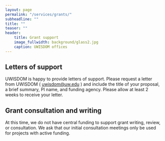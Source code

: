 ```yaml
---
layout: page
permalink: "/services/grants/"
subheadline: ""
title: ""
teaser: ""
header:
    title: Grant support
    image_fullwidth: background/glass2.jpg
    caption: UWISDOM offices
---
```


## Letters of support

UWISDOM is happy to provide letters of support. Please request a letter from UWISDOM ( uwisdom@uw.edu ) and include the title of your proposal, a brief summary, PI name, and funding agency. Please allow at least 2 weeks to receive your letter.


## Grant consultation and writing

At this time, we do not have central funding to support grant writing, review, or consultation. We ask that our initial consultation meetings only be used for projects with active funding.
